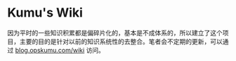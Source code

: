 # Kumu's Wiki 

因为平时的一些知识积累都是偏碎片化的，基本是不成体系的，所以建立了这个项目，主要的目的是针对以前的知识系统性的去整合。笔者会不定期的更新，可以通过 [blog.opskumu.com/wiki](http://blog.opskumu.com/wiki) 访问。
